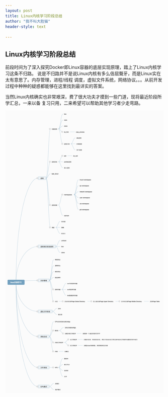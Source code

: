 ```yaml
---
layout: post
title: Linux内核学习阶段总结
author: "我不叫大脸猫"
header-style: text

---
```



##  Linux内核学习阶段总结

前段时间为了深入探究Docker即Linux容器的底层实现原理，踏上了Linux内核学习这条不归路。
说是不归路并不是说Linux内核有多么佶屈聱牙，而是Linux实在太有意思了。内存管理，进程/线程
调度，虚拟文件系统，网络协议。。。从前开发过程中种种的疑惑都能够在这里找到最详实的答案。

当然Linux内核确实也非常艰深，费了很大功夫才摸到一些门道，现将最近阶段所学汇总，一来以备
复习只用，二来希望可以帮助其他学习者少走弯路。

![](/img/201903/linux_kernel_01.png)